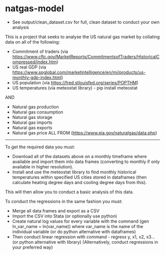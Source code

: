 # natgas-model

- See output/clean_dataset.csv for full, clean dataset to conduct your own analysis

This is a project that seeks to analyse the US natural gas market by collating data on all of the following:

- Commitment of traders (via https://www.cftc.gov/MarketReports/CommitmentsofTraders/HistoricalCompressed/index.htm)
- US real GDP (via https://www.spglobal.com/marketintelligence/en/mi/products/us-monthly-gdp-index.html)
- US population (via https://fred.stlouisfed.org/series/POPTHM)
- US temperatures (via meteostat library) - pip install meteostat

AND
- Natural gas production
- Natural gas consumption
- Natural gas storage
- Natural gas imports
- Natural gas exports
- Natural gas price
ALL FROM (https://www.eia.gov/naturalgas/data.php)

----------------------------------------------------------

To get the required data you must:
- Download all of the datasets above on a monthly timeframe where available and import them into data frames (converting to monthly if only available in higher resolution).
- Install and use the meteostat library to find monthly historical temperatures within specified US cities stored in dataframes (then calculate heating degree days and cooling degree days from this).

This will then allow you to conduct a basic analysis of this data.

To conduct the regressions in the same fashion you must:
- Merge all data frames and export as a CSV
- Import the CSV into Stata (or optionally use python)
- Create natural log values for every variable with the command (gen ln_var_name = ln(var_name)) where var_name is the name of the individual variable (or do python alternative with dataframes)
- Then conduct linear regression with command - regress y, x1, x2, x3... (or python alternative with library)
(Alternatively, conduct regressions in your preferred way)
